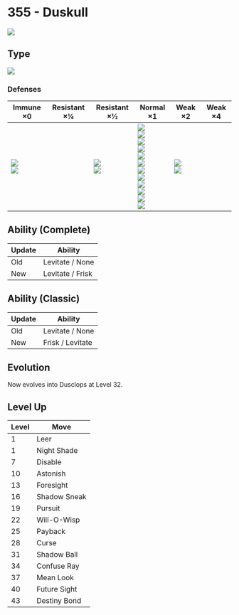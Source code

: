 # 355 - Duskull
![][355]

## Type

![][ghost]

### Defenses

Immune ×0 | Resistant ×¼ | Resistant ×½ | Normal ×1 | Weak ×2 | Weak ×4
---       | ---          | ---          | ---       | ---     | ---
![][normal]<br> ![][fighting]<br> | | ![][poison]<br> ![][bug]<br> | ![][flying]<br> ![][ground]<br> ![][rock]<br> ![][steel]<br> ![][fire]<br> ![][water]<br> ![][grass]<br> ![][electric]<br> ![][psychic]<br> ![][ice]<br> ![][dragon]<br> ![][fairy]<br> | ![][ghost]<br> ![][dark]<br> | | 

## Ability (Complete)

Update | Ability
---    | ---
Old    | Levitate / None
New    | Levitate / Frisk

## Ability (Classic)

Update | Ability
---    | ---
Old    | Levitate / None
New    | Frisk / Levitate

## Evolution
Now evolves into Dusclops at Level 32.

## Level Up

Level | Move
---   | ---
  1   | Leer
  1   | Night Shade
  7   | Disable
 10   | Astonish
 13   | Foresight
 16   | Shadow Sneak
 19   | Pursuit
 22   | Will-O-Wisp
 25   | Payback
 28   | Curse
 31   | Shadow Ball
 34   | Confuse Ray
 37   | Mean Look
 40   | Future Sight
 43   | Destiny Bond

[355]: ../img/pokemon/355.png
[normal]: ../img/types/normal.png
[fire]: ../img/types/fire.png
[fighting]: ../img/types/fighting.png
[water]: ../img/types/water.png
[flying]: ../img/types/flying.png
[grass]: ../img/types/grass.png
[poison]: ../img/types/poison.png
[electric]: ../img/types/electric.png
[ground]: ../img/types/ground.png
[psychic]: ../img/types/psychic.png
[rock]: ../img/types/rock.png
[ice]: ../img/types/ice.png
[bug]: ../img/types/bug.png
[dragon]: ../img/types/dragon.png
[ghost]: ../img/types/ghost.png
[dark]: ../img/types/dark.png
[steel]: ../img/types/steel.png
[fairy]: ../img/types/fairy.png
